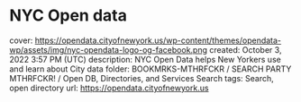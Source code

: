 # NYC Open data

cover: https://opendata.cityofnewyork.us/wp-content/themes/opendata-wp/assets/img/nyc-opendata-logo-og-facebook.png
created: October 3, 2022 3:57 PM (UTC)
description: NYC Open Data helps New Yorkers use and learn about City data
folder: BOOKMRKS-MTHRFCKR / SEARCH PARTY MTHRFCKR! / Open DB, Directories, and Services Search
tags: Search, open directory
url: https://opendata.cityofnewyork.us